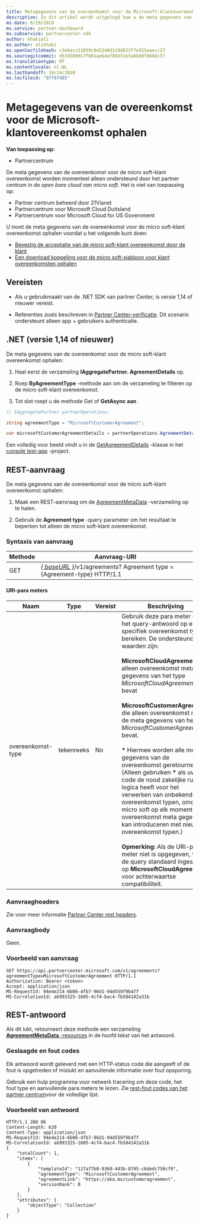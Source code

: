 ```yaml
---
title: Metagegevens van de overeenkomst voor de Microsoft-klantovereenkomst ophalen
description: In dit artikel wordt uitgelegd hoe u de meta gegevens van de overeenkomst voor micro soft-klanten overeenkomst kunt ophalen.
ms.date: 8/29/2019
ms.service: partner-dashboard
ms.subservice: partnercenter-sdk
author: khakiali
ms.author: alikhaki
ms.openlocfilehash: c3ebecc51859c9d2240d319d823f7e555eaecc27
ms.sourcegitcommit: d53d300dc7fb01aeb4ef85bf2e3a6b80f868dc57
ms.translationtype: MT
ms.contentlocale: nl-NL
ms.lasthandoff: 10/14/2020
ms.locfileid: "97767405"
---
```

# <a name="get-agreement-metadata-for-the-microsoft-customer-agreement"></a>Metagegevens van de overeenkomst voor de Microsoft-klantovereenkomst ophalen

**Van toepassing op:**

- Partnercentrum

De meta gegevens van de overeenkomst voor de micro soft-klant overeenkomst worden momenteel alleen ondersteund door het partner centrum in de *open bare cloud van micro soft*. Het is niet van toepassing op:

- Partner centrum beheerd door 21Vianet
- Partnercentrum voor Microsoft Cloud Duitsland
- Partnercentrum voor Microsoft Cloud for US Government

U moet de meta gegevens van de overeenkomst voor de micro soft-klant overeenkomst ophalen voordat u het volgende kunt doen:

- [Bevestig de acceptatie van de micro soft-klant overeenkomst door de klant](./confirm-customer-consent-customer-agreement.md)
- [Een download koppeling voor de micro soft-sjabloon voor klant overeenkomsten ophalen](./download-customer-agreement-template.md)

## <a name="prerequisites"></a>Vereisten

- Als u gebruikmaakt van de .NET SDK van partner Center, is versie 1,14 of nieuwer vereist.

- Referenties zoals beschreven in [Partner Center-verificatie](./partner-center-authentication.md). Dit scenario ondersteunt alleen app + gebruikers authenticatie.

## <a name="net-version-114-or-newer"></a>.NET (versie 1,14 of nieuwer)

De meta gegevens van de overeenkomst voor de micro soft-klant overeenkomst ophalen:

1. Haal eerst de verzameling **IAggregatePartner. AgreementDetails** op.

2. Roep **ByAgreementType** -methode aan om de verzameling te filteren op de micro soft-klant overeenkomst.

3. Tot slot roept u de methode Get of **GetAsync** **aan** .

```csharp
// IAggregatePartner partnerOperations;

string agreementType = "MicrosoftCustomerAgreement";

var microsoftCustomerAgreementDetails = partnerOperations.AgreementDetails.ByAgreementType(agreementType).Get().Items.Single();
```

Een volledig voor beeld vindt u in de [GetAgreementDetails](https://github.com/PartnerCenterSamples/Partner-Center-SDK-Samples/blob/master/Source/Partner%20Center%20SDK%20Samples/Agreements/GetAgreementDetails.cs) -klasse in het [console test-app](https://github.com/PartnerCenterSamples/Partner-Center-SDK-Samples) -project.

## <a name="rest-request"></a>REST-aanvraag

De meta gegevens van de overeenkomst voor de micro soft-klant overeenkomst ophalen:

1. Maak een REST-aanvraag om de [AgreementMetaData](./agreement-metadata-resources.md) -verzameling op te halen.

2. Gebruik de **Agreement type** -query parameter om het resultaat te beperken tot alleen de micro soft-klant overeenkomst.

### <a name="request-syntax"></a>Syntaxis van aanvraag

| Methode | Aanvraag-URI                                                         |
|--------|---------------------------------------------------------------------|
| GET    | [*\{ baseURL \}*](partner-center-rest-urls.md)/v1/agreements? Agreement type = {Agreement-type} HTTP/1.1 |

#### <a name="uri-parameters"></a>URI-para meters

| Naam                   | Type     | Vereist | Beschrijving                                                             |
|------------------------|----------|----------|-------------------------------------------------------------------------|
| overeenkomst-type | tekenreeks | No | Gebruik deze para meter om het query-antwoord op een specifiek overeenkomst type te bereiken. De ondersteunde waarden zijn: <br/><br/>**MicrosoftCloudAgreement** die alleen overeenkomst meta gegevens van het type *MicrosoftCloudAgreement* bevat<br/><br/>**MicrosoftCustomerAgreement** die alleen overeenkomst met de meta gegevens van het type *MicrosoftCustomerAgreement* bevat.<br/><br/>**\*** Hiermee worden alle meta gegevens van de overeenkomst geretourneerd. (Alleen gebruiken **\*** als uw code de nood zakelijke runtime logica heeft voor het verwerken van onbekende overeenkomst typen, omdat micro soft op elk moment overeenkomst meta gegevens kan introduceren met nieuwe overeenkomst typen.)<br/><br/> **Opmerking:** Als de URI-para meter niet is opgegeven, wordt de query standaard ingesteld op **MicrosoftCloudAgreement** voor achterwaartse compatibiliteit.  |

### <a name="request-headers"></a>Aanvraagheaders

Zie voor meer informatie [Partner Center rest headers](headers.md).

### <a name="request-body"></a>Aanvraagbody

Geen.

### <a name="request-example"></a>Voorbeeld van aanvraag

```http
GET https://api.partnercenter.microsoft.com/v1/agreements?agreementType=MicrosoftCustomerAgreement HTTP/1.1
Authorization: Bearer <token>
Accept: application/json
MS-RequestId: 94e4e214-6b06-4fb7-96d1-94d559f9b47f
MS-CorrelationId: ab993325-1605-4cf4-bac4-fb584142a31b
```

## <a name="rest-response"></a>REST-antwoord

Als dit lukt, retourneert deze methode een verzameling [ **AgreementMetaData** -resources](./agreement-metadata-resources.md) in de hoofd tekst van het antwoord.

### <a name="response-success-and-error-codes"></a>Geslaagde en fout codes

Elk antwoord wordt geleverd met een HTTP-status code die aangeeft of de fout is opgetreden of mislukt en aanvullende informatie over fout opsporing.

Gebruik een hulp programma voor netwerk tracering om deze code, het fout type en aanvullende para meters te lezen. Zie [rest-fout codes van het partner centrum](error-codes.md)voor de volledige lijst.

### <a name="response-example"></a>Voorbeeld van antwoord

```http
HTTP/1.1 200 OK
Content-Length: 620
Content-Type: application/json
MS-RequestId: 94e4e214-6b06-4fb7-96d1-94d559f9b47f
MS-CorrelationId: ab993325-1605-4cf4-bac4-fb584142a31b
{
    "totalCount": 1,
    "items": [
        {
            "templateId": "117a77b0-9360-443b-8795-c6dedc750cf9",
            "agreementType": "MicrosoftCustomerAgreement",
            "agreementLink": "https://aka.ms/customeragreement",
            "versionRank": 0
        }
    ],
    "attributes": {
        "objectType": "Collection"
    }
}
```
